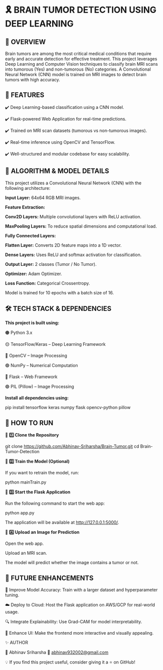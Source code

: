 # 🎗️ BRAIN TUMOR DETECTION USING DEEP LEARNING

## 📌 OVERVIEW

Brain tumors are among the most critical medical conditions that require early and accurate detection for effective treatment. This project leverages Deep Learning and Computer Vision techniques to classify brain MRI scans into tumorous (Yes) and non-tumorous (No) categories. A Convolutional Neural Network (CNN) model is trained on MRI images to detect brain tumors with high accuracy.


## 🚀 FEATURES

✔️ Deep Learning-based classification using a CNN model.

✔️ Flask-powered Web Application for real-time predictions.

✔️ Trained on MRI scan datasets (tumorous vs non-tumorous images).

✔️ Real-time inference using OpenCV and TensorFlow.

✔️ Well-structured and modular codebase for easy scalability.


## 🔬 ALGORITHM & MODEL DETAILS

This project utilizes a Convolutional Neural Network (CNN) with the following architecture:

**Input Layer:** 64x64 RGB MRI images.

**Feature Extraction:**

**Conv2D Layers:** Multiple convolutional layers with ReLU activation.

**MaxPooling Layers:** To reduce spatial dimensions and computational load.

**Fully Connected Layers:**

**Flatten Layer:** Converts 2D feature maps into a 1D vector.

**Dense Layers:** Uses ReLU and softmax activation for classification.

**Output Layer:** 2 classes (Tumor / No Tumor).

**Optimizer:** Adam Optimizer.

**Loss Function:** Categorical Crossentropy.

Model is trained for 10 epochs with a batch size of 16.


## 🛠️ TECH STACK & DEPENDENCIES

**This project is built using:**

🟠 Python 3.x

🟡 TensorFlow/Keras – Deep Learning Framework

🔵 OpenCV – Image Processing

🟢 NumPy – Numerical Computation

🔴 Flask – Web Framework

🟣 PIL (Pillow) – Image Processing

**Install all dependencies using:**

pip install tensorflow keras numpy flask opencv-python pillow

## 🚀 HOW TO RUN

🔹 **1️⃣ Clone the Repository**

git clone https://github.com/Abhinav-Sriharsha/Brain-Tumor.git
cd Brain-Tumor-Detection

🔹 **2️⃣ Train the Model (Optional)**

If you want to retrain the model, run:

python mainTrain.py

🔹 **3️⃣ Start the Flask Application**

Run the following command to start the web app:

python app.py

The application will be available at http://127.0.0.1:5000/.

🔹 **4️⃣ Upload an Image for Prediction**

Open the web app.

Upload an MRI scan.

The model will predict whether the image contains a tumor or not.


## 📌 FUTURE ENHANCEMENTS

🚀 Improve Model Accuracy: Train with a larger dataset and hyperparameter tuning.

☁️ Deploy to Cloud: Host the Flask application on AWS/GCP for real-world usage.

🔍 Integrate Explainability: Use Grad-CAM for model interpretability.

🎨 Enhance UI: Make the frontend more interactive and visually appealing.


✨ AUTHOR

👤 Abhinav Sriharsha 📧 abhinav932002@gmail.com

💡 If you find this project useful, consider giving it a ⭐ on GitHub!

